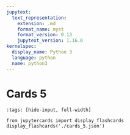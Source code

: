 ```yaml
---
jupytext:
  text_representation:
    extension: .md
    format_name: myst
    format_version: 0.13
    jupytext_version: 1.16.0
kernelspec:
  display_name: Python 3
  language: python
  name: python3
---
```


# Cards 5

```{code-cell} ipython3
:tags: [hide-input, full-width]

from jupytercards import display_flashcards
display_flashcards('./cards_5.json')
```
